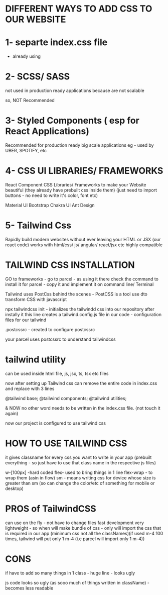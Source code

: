 # DIFFERENT WAYS TO ADD CSS TO OUR WEBSITE

# 1- separte index.css file
- already using

# 2- SCSS/ SASS
not used in production ready applications because are not scalable

so, NOT Recommended

# 3- Styled Components ( esp for React Applications)

Recommended for production ready big scale applications
eg - used by UBER, SPOTIFY, etc

# 4- CSS UI LIBRARIES/ FRAMEWORKS

React Component CSS Libraries/ Frameworks to make your Website beautiful (they already have prebuilt css inside them)
(just need to import buttons - no need to write it's color, font etc)

Material UI 
Bootstrap
Chakra UI
Ant Design


# 5- Tailwind Css
Rapidly build modern websites without ever leaving your HTML or JSX (our react code)
works with html/css/ js/ angular/ react/jsx etc
highly compatible

# TAILWIND CSS INSTALLATION
GO to frameworks - go to parcel - as using it there check the command to install it for parcel - copy it and implement it on command line/ Terminal

Tailwind uses PostCss behind the scenes - PostCSS is a tool use dto transform CSS with javascript

npx tailwindcss init - initializes the tailwindd css into our repository after instally it 
this line creates a tailwind.config.js file in our code - configuration files for our tailwind

.postcssrc - created to configure postcssrc

your parcel uses postcssrc to understand tailwindcss

# tailwind utility

can be used inside html file, js, jsx, ts, tsx etc files

now after setting up Tailwind css
can remove the entire code in index.css and replace with 3 lines

@tailwind base;
@tailwind components;
@tailwind utilities;

& NOW no other word needs to be written in the index.css file. (not touch it again)

now our project is configured to use tailwind css


# HOW TO USE TAILWIND CSS

it gives classname for every css you want to write in your app (prebuilt everything - so just have to use that class name in the respective js files)

w-[100px] -hard coded
flex- used to bring things in 1 line
flex-wrap - to wrap them (asin in flow)
sm - means writing css for device whose size is greater than sm (so can change the color/etc of something for mobile or desktop)

# PROS of TailwindCSS

can use on the fly - not have to change files
fast development
very lightweight - so when will make bundle of css - only will import the css that is required in our app (minimum css not all the classNames)(if used m-4 100 times, tailwind will put only 1 m-4 (i.e parcel will import only 1 m-4))


# CONS 
if have to add so many things in 1 class - huge line - looks ugly

js code looks so ugly (as sooo much of things written in className) - becomes less readable


